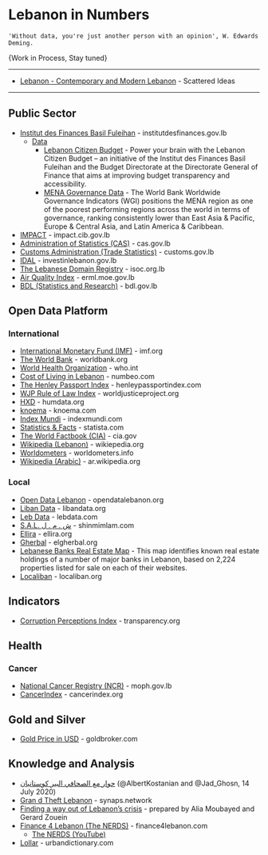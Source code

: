 # Lebanon in Numbers
```
'Without data, you're just another person with an opinion', W. Edwards Deming.
```

{Work in Process, Stay tuned}

-----
* [Lebanon - Contemporary and Modern Lebanon](https://github.com/NajiElKotob/Lebanon/blob/master/README.md) - Scattered Ideas 
-----

## Public Sector
* [Institut des Finances Basil Fuleihan](http://www.institutdesfinances.gov.lb) - institutdesfinances.gov.lb
   * [Data](http://www.institutdesfinances.gov.lb/data/) 
      * [Lebanon Citizen Budget](http://www.institutdesfinances.gov.lb/data/lebanon-citizen-budget/) - Power your brain with the Lebanon Citizen Budget – an initiative of the Institut des Finances Basil Fuleihan and the Budget Directorate at the Directorate General of Finance that aims at improving budget transparency and accessibility.
      * [MENA Governance Data](http://www.institutdesfinances.gov.lb/data/mena-governance-data-2/) - The World Bank Worldwide Governance Indicators (WGI) positions the MENA region as one of the poorest performing regions across the world in terms of governance, ranking consistently lower than East Asia & Pacific, Europe & Central Asia, and Latin America & Caribbean.
* [IMPACT](https://impact.cib.gov.lb) - impact.cib.gov.lb
* [Administration of Statistics (CAS)](http://www.cas.gov.lb/) - cas.gov.lb  
* [Customs Administration (Trade Statistics)](http://www.customs.gov.lb/Trade_Statistics/Monthly/Monthly_Statistics.aspx) - customs.gov.lb
* [IDAL](https://investinlebanon.gov.lb/en/lebanon_at_a_glance/lebanon_in_figures) - investinlebanon.gov.lb
* [The Lebanese Domain Registry](http://www.isoc.org.lb/lbdr) - isoc.org.lb
* [Air Quality Index](http://erml.moe.gov.lb/AQIPage.aspx?menuId=9) - erml.moe.gov.lb
 * [BDL (Statistics and Research)](https://www.bdl.gov.lb/statistics-and-research.html) - bdl.gov.lb

## Open Data Platform
### International
* [International Monetary Fund (IMF)](https://www.imf.org/en/Countries/LBN) - imf.org
* [The World Bank](https://data.worldbank.org/country/lebanon) - worldbank.org
* [World Health Organization](https://www.who.int/countries/lbn/en/) - who.int
* [Cost of Living in Lebanon](https://www.numbeo.com/cost-of-living/country_result.jsp?country=Lebanon) - numbeo.com
* [The Henley Passport Index](https://www.henleypassportindex.com/passport) - henleypassportindex.com
* [WJP Rule of Law Index](https://www.worldjusticeproject.org/rule-of-law-index/) - worldjusticeproject.org
* [HXD](https://data.humdata.org/group/lbn) - humdata.org
* [knoema](https://knoema.com/atlas/Lebanon) - knoema.com
* [Index Mundi](https://www.indexmundi.com/facts/lebanon) - indexmundi.com
* [Statistics & Facts](https://www.statista.com/topics/5178/lebanon/) - statista.com
* [The World Factbook (CIA)](https://www.cia.gov/library/publications/the-world-factbook/geos/le.html) - cia.gov
* [Wikipedia (Lebanon)](https://en.wikipedia.org/wiki/Lebanon) - wikiepedia.org
* [Worldometers](https://www.worldometers.info/world-population/lebanon-population/) - worldometers.info
* [Wikipedia (Arabic)](https://ar.wikipedia.org/wiki/%D9%84%D8%A8%D9%86%D8%A7%D9%86) - ar.wikipedia.org

### Local
* [Open Data Lebanon](https://opendatalebanon.org/) - opendatalebanon.org
* [Liban Data](https://www.libandata.org/) - libandata.org
* [Leb Data](https://www.lebdata.com/) - lebdata.com
* [S.A.L. ش . م . ل](https://shinmimlam.com/visual) - shinmimlam.com
* [Ellira](https://ellira.org) - ellira.org
* [Gherbal](http://elgherbal.org/) - elgherbal.org
* [Lebanese Banks Real Estate Map](https://lebanonbanks.netlify.app/en/) - This map identifies known real estate holdings of a number of major banks in Lebanon, based on 2,224 properties listed for sale on each of their websites.
* [Localiban](https://www.localiban.org) - localiban.org

## Indicators
* [Corruption Perceptions Index](https://www.transparency.org/country/LBN) - transparency.org

## Health
### Cancer
* [National Cancer Registry (NCR)](https://www.moph.gov.lb/en/Pages/8/19526/national-cancer-registry) - moph.gov.lb
* [CancerIndex](http://www.cancerindex.org/Lebanon) - cancerindex.org

## Gold and Silver
* [Gold Price in USD](https://www.goldbroker.com/charts/gold-price/usd) - goldbroker.com

## Knowledge and Analysis
* [حوار مع الصحافي البير كوستانيان](https://www.instagram.com/p/CCl9mGAnyec/) (@AlbertKostanian and @Jad_Ghosn, 14 July 2020)
* [Gran d Theft Lebanon](https://synaps.network/post/lebanon-finance-economy-ponzi-bankrupt) - synaps.network
* [Finding a way out of Lebanon’s crisis](https://lebanoneconomics.net/) - prepared by Alia Moubayed and Gerard Zouein
* [Finance 4 Lebanon (The NERDS)](https://finance4lebanon.com/) - finance4lebanon.com
  * [The NERDS (YouTube)](https://www.youtube.com/channel/UCNqznfLE0nEkRhfiGRd0R9g)
* [Lollar](https://www.urbandictionary.com/define.php?term=Lollar) - urbandictionary.com
